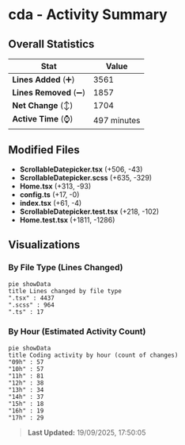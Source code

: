 # cda - Activity Summary 

## Overall Statistics

| Stat                   | Value                                                             |
| ---------------------- | ----------------------------------------------------------------- |
| **Lines Added** (➕)   | 3561                                          |
| **Lines Removed** (➖) | 1857                                        |
| **Net Change** (↕)    | 1704                |
| **Active Time** (⌚)   | 497 minutes |


## Modified Files
- **ScrollableDatepicker.tsx** (+506, -43)
- **ScrollableDatepicker.scss** (+635, -329)
- **Home.tsx** (+313, -93)
- **config.ts** (+17, -0)
- **index.tsx** (+61, -4)
- **ScrollableDatepicker.test.tsx** (+218, -102)
- **Home.test.tsx** (+1811, -1286)

## Visualizations

### By File Type (Lines Changed)

```mermaid
pie showData
title Lines changed by file type
".tsx" : 4437
".scss" : 964
".ts" : 17
```

### By Hour (Estimated Activity Count)

```mermaid
pie showData
title Coding activity by hour (count of changes)
"09h" : 57
"10h" : 57
"11h" : 81
"12h" : 38
"13h" : 34
"14h" : 37
"15h" : 18
"16h" : 19
"17h" : 29
```


> **Last Updated:** 19/09/2025, 17:50:05